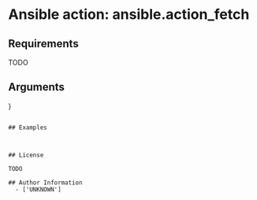 # Ansible action: ansible.action_fetch





## Requirements

TODO

## Arguments

}
```

## Examples



## License

TODO

## Author Information
  - ['UNKNOWN']
